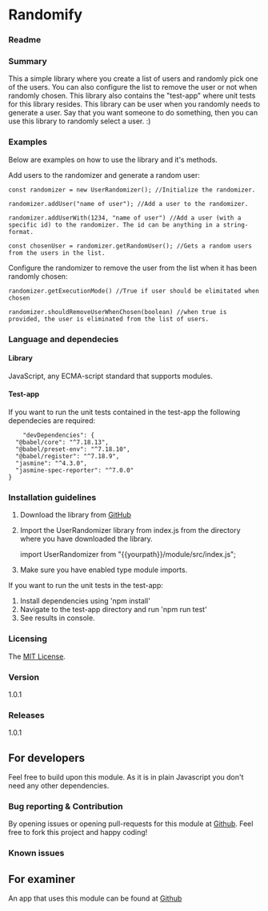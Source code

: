 # Randomify

### Readme

### Summary

This a simple library where you create a list of users and randomly pick one of the users. You can also configure the list to remove the user or not when randomly chosen. This library also contains the "test-app" where unit tests for this library resides. This library can be user when you randomly needs to generate a user. Say that you want someone to do something, then you can use this library to randomly select a user. :)

### Examples

Below are examples on how to use the library and it's methods.

Add users to the randomizer and generate a random user:

    const randomizer = new UserRandomizer(); //Initialize the randomizer.

    randomizer.addUser("name of user"); //Add a user to the randomizer.

    randomizer.addUserWith(1234, "name of user") //Add a user (with a specific id) to the randomizer. The id can be anything in a string-format.

    const chosenUser = randomizer.getRandomUser(); //Gets a random users from the users in the list.

Configure the randomizer to remove the user from the list when it has been randomly chosen:

    randomizer.getExecutionMode() //True if user should be elimitated when chosen

    randomizer.shouldRemoveUserWhenChosen(boolean) //when true is provided, the user is eliminated from the list of users.

### Language and dependecies

#### Library

JavaScript, any ECMA-script standard that supports modules.

#### Test-app

If you want to run the unit tests contained in the test-app the following dependecies are required:

        "devDependencies": {
      "@babel/core": "^7.18.13",
      "@babel/preset-env": "^7.18.10",
      "@babel/register": "^7.18.9",
      "jasmine": "^4.3.0",
      "jasmine-spec-reporter": "^7.0.0"
    }

### Installation guidelines

1. Download the library from [GitHub](https://github.com/matthihat/randomify)
2. Import the UserRandomizer library from index.js from the directory where you have downloaded the library.

   import UserRandomizer from "{{yourpath}}/module/src/index.js";

3. Make sure you have enabled type module imports.

If you want to run the unit tests in the test-app:

1. Install dependencies using 'npm install'
2. Navigate to the test-app directory and run 'npm run test'
3. See results in console.

### Licensing

The [MIT License](https://opensource.org/licenses/mit).

### Version

1.0.1

### Releases

1.0.1

## For developers

Feel free to build upon this module. As it is in plain Javascript you don't need any other dependencies.

### Bug reporting & Contribution

By opening issues or opening pull-requests for this module at [Github](https://github.com/matthihat/randomify). Feel free to fork this project and happy coding!

### Known issues

## For examiner

An app that uses this module can be found at [Github](https://github.com/matthihat/1dv610_lab02)
